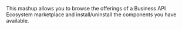 This mashup allows you to browse the offerings of a Business API Ecosystem marketplace and install/uninstall the components you have available.
